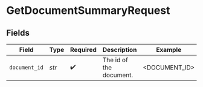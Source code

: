 # GetDocumentSummaryRequest


## Fields

| Field                   | Type                    | Required                | Description             | Example                 |
| ----------------------- | ----------------------- | ----------------------- | ----------------------- | ----------------------- |
| `document_id`           | *str*                   | :heavy_check_mark:      | The id of the document. | <DOCUMENT_ID>           |